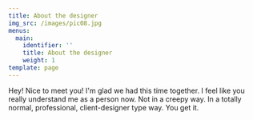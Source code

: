 ```yaml
---
title: About the designer
img_src: /images/pic08.jpg
menus:
  main:
    identifier: ''
    title: About the designer
    weight: 1
template: page
---
```

Hey! Nice to meet you! I'm glad we had this time together. I feel like you really understand me as a person now. Not in a creepy way. In a totally normal, professional, client-designer type way. You get it.
